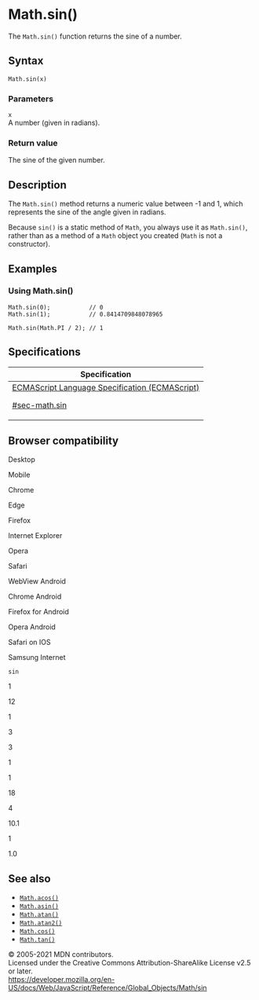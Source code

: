# Math.sin()

The `Math.sin()` function returns the sine of a number.

## Syntax

    Math.sin(x)

### Parameters

`x`  
A number (given in radians).

### Return value

The sine of the given number.

## Description

The `Math.sin()` method returns a numeric value between -1 and 1, which represents the sine of the angle given in radians.

Because `sin()` is a static method of `Math`, you always use it as `Math.sin()`, rather than as a method of a `Math` object you created (`Math` is not a constructor).

## Examples

### Using Math.sin()

    Math.sin(0);           // 0
    Math.sin(1);           // 0.8414709848078965

    Math.sin(Math.PI / 2); // 1

## Specifications

<table><thead><tr class="header"><th>Specification</th></tr></thead><tbody><tr class="odd"><td><a href="https://tc39.es/ecma262/#sec-math.sin">ECMAScript Language Specification (ECMAScript) 
<br/>

<span class="small">#sec-math.sin</span></a></td></tr></tbody></table>

## Browser compatibility

Desktop

Mobile

Chrome

Edge

Firefox

Internet Explorer

Opera

Safari

WebView Android

Chrome Android

Firefox for Android

Opera Android

Safari on IOS

Samsung Internet

`sin`

1

12

1

3

3

1

1

18

4

10.1

1

1.0

## See also

-   [`Math.acos()`](acos)
-   [`Math.asin()`](asin)
-   [`Math.atan()`](atan)
-   [`Math.atan2()`](atan2)
-   [`Math.cos()`](cos)
-   [`Math.tan()`](tan)

© 2005-2021 MDN contributors.  
Licensed under the Creative Commons Attribution-ShareAlike License v2.5 or later.  
<a href="https://developer.mozilla.org/en-US/docs/Web/JavaScript/Reference/Global_Objects/Math/sin" class="_attribution-link">https://developer.mozilla.org/en-US/docs/Web/JavaScript/Reference/Global_Objects/Math/sin</a>
